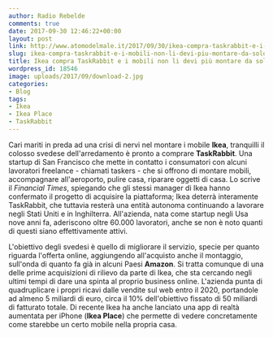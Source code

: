 ```yaml
---
author: Radio Rebelde
comments: true
date: 2017-09-30 12:46:22+00:00
layout: post
link: http://www.atomodelmale.it/2017/09/30/ikea-compra-taskrabbit-e-i-mobili-non-li-devi-piu-montare-da-solo/
slug: ikea-compra-taskrabbit-e-i-mobili-non-li-devi-piu-montare-da-solo
title: Ikea compra TaskRabbit e i mobili non li devi più montare da solo
wordpress_id: 18546
image: uploads/2017/09/download-2.jpg
categories:
- Blog
tags:
- Ikea
- Ikea Place
- TaskRabbit
---
```


Cari mariti in preda ad una crisi di nervi nel montare i mobile **Ikea**, tranquilli il colosso svedese dell'arredamento è pronto a comprare **TaskRabbit**. Una startup di San Francisco che mette in contatto i consumatori con alcuni lavoratori freelance - chiamati taskers - che si offrono di montare mobili, accompagnare all'aeroporto, pulire casa, riparare oggetti di casa.
Lo scrive il _Financial Times_, spiegando che gli stessi manager di Ikea hanno confermato il progetto di acquisire la piattaforma; Ikea deterrà interamente TaskRabbit, che tuttavia resterà una entità autonoma continuando a lavorare negli Stati Uniti e in Inghilterra. All'azienda, nata come startup negli Usa nove anni fa, aderiscono oltre 60.000 lavoratori, anche se non è noto quanti di questi siano effettivamente attivi.

L'obiettivo degli svedesi è quello di migliorare il servizio, specie per quanto riguarda l'offerta online, aggiungendo all'acquisto anche il montaggio, sull'onda di quanto fa già in alcuni Paesi **Amazon**.
Si tratta comunque di una delle prime acquisizioni di rilievo da parte di Ikea, che sta cercando negli ultimi tempi di dare una spinta al proprio business online. L'azienda punta di quadruplicare i propri ricavi dalle vendite sul web entro il 2020, portandole ad almeno 5 miliardi di euro, circa il 10% dell'obiettivo fissato di 50 miliardi di fatturato totale. Di recente Ikea ha anche lanciato una app di realtà aumentata per iPhone (**Ikea Place**) che permette di vedere concretamente come starebbe un certo mobile nella propria casa.
